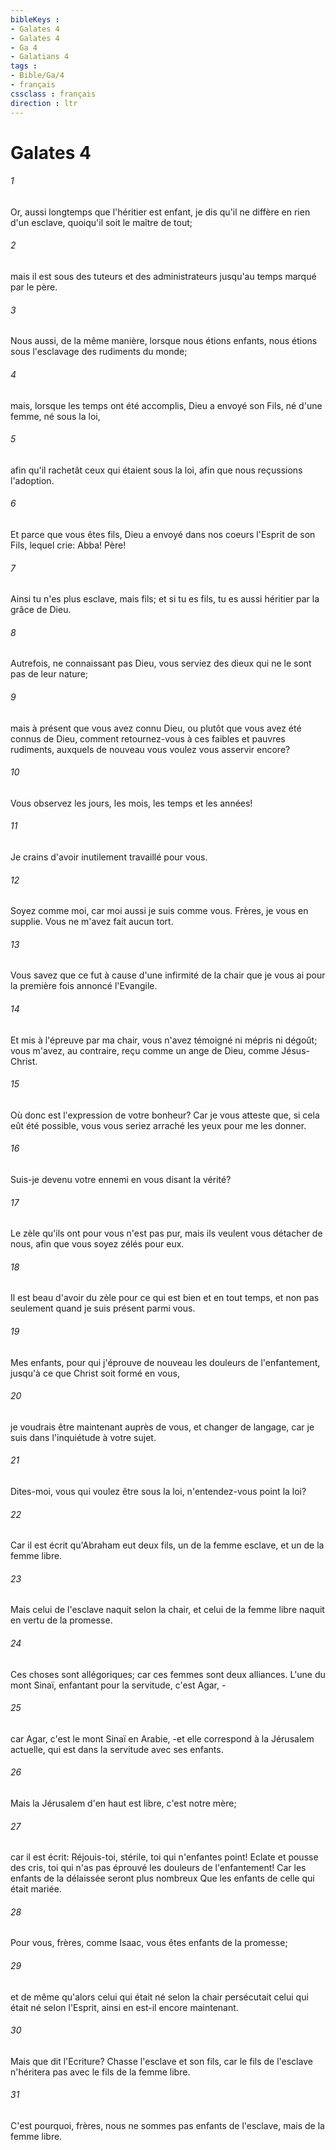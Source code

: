 ```yaml
---
bibleKeys : 
- Galates 4
- Galates 4
- Ga 4
- Galatians 4
tags : 
- Bible/Ga/4
- français
cssclass : français
direction : ltr
---
```


# Galates 4

###### 1
Or, aussi longtemps que l'héritier est enfant, je dis qu'il ne diffère en rien d'un esclave, quoiqu'il soit le maître de tout;
###### 2
mais il est sous des tuteurs et des administrateurs jusqu'au temps marqué par le père.
###### 3
Nous aussi, de la même manière, lorsque nous étions enfants, nous étions sous l'esclavage des rudiments du monde;
###### 4
mais, lorsque les temps ont été accomplis, Dieu a envoyé son Fils, né d'une femme, né sous la loi,
###### 5
afin qu'il rachetât ceux qui étaient sous la loi, afin que nous reçussions l'adoption.
###### 6
Et parce que vous êtes fils, Dieu a envoyé dans nos coeurs l'Esprit de son Fils, lequel crie: Abba! Père!
###### 7
Ainsi tu n'es plus esclave, mais fils; et si tu es fils, tu es aussi héritier par la grâce de Dieu.
###### 8
Autrefois, ne connaissant pas Dieu, vous serviez des dieux qui ne le sont pas de leur nature;
###### 9
mais à présent que vous avez connu Dieu, ou plutôt que vous avez été connus de Dieu, comment retournez-vous à ces faibles et pauvres rudiments, auxquels de nouveau vous voulez vous asservir encore?
###### 10
Vous observez les jours, les mois, les temps et les années!
###### 11
Je crains d'avoir inutilement travaillé pour vous.
###### 12
Soyez comme moi, car moi aussi je suis comme vous. Frères, je vous en supplie. Vous ne m'avez fait aucun tort.
###### 13
Vous savez que ce fut à cause d'une infirmité de la chair que je vous ai pour la première fois annoncé l'Evangile.
###### 14
Et mis à l'épreuve par ma chair, vous n'avez témoigné ni mépris ni dégoût; vous m'avez, au contraire, reçu comme un ange de Dieu, comme Jésus-Christ.
###### 15
Où donc est l'expression de votre bonheur? Car je vous atteste que, si cela eût été possible, vous vous seriez arraché les yeux pour me les donner.
###### 16
Suis-je devenu votre ennemi en vous disant la vérité?
###### 17
Le zèle qu'ils ont pour vous n'est pas pur, mais ils veulent vous détacher de nous, afin que vous soyez zélés pour eux.
###### 18
Il est beau d'avoir du zèle pour ce qui est bien et en tout temps, et non pas seulement quand je suis présent parmi vous.
###### 19
Mes enfants, pour qui j'éprouve de nouveau les douleurs de l'enfantement, jusqu'à ce que Christ soit formé en vous,
###### 20
je voudrais être maintenant auprès de vous, et changer de langage, car je suis dans l'inquiétude à votre sujet.
###### 21
Dites-moi, vous qui voulez être sous la loi, n'entendez-vous point la loi?
###### 22
Car il est écrit qu'Abraham eut deux fils, un de la femme esclave, et un de la femme libre.
###### 23
Mais celui de l'esclave naquit selon la chair, et celui de la femme libre naquit en vertu de la promesse.
###### 24
Ces choses sont allégoriques; car ces femmes sont deux alliances. L'une du mont Sinaï, enfantant pour la servitude, c'est Agar, -
###### 25
car Agar, c'est le mont Sinaï en Arabie, -et elle correspond à la Jérusalem actuelle, qui est dans la servitude avec ses enfants.
###### 26
Mais la Jérusalem d'en haut est libre, c'est notre mère;
###### 27
car il est écrit: Réjouis-toi, stérile, toi qui n'enfantes point! Eclate et pousse des cris, toi qui n'as pas éprouvé les douleurs de l'enfantement! Car les enfants de la délaissée seront plus nombreux Que les enfants de celle qui était mariée.
###### 28
Pour vous, frères, comme Isaac, vous êtes enfants de la promesse;
###### 29
et de même qu'alors celui qui était né selon la chair persécutait celui qui était né selon l'Esprit, ainsi en est-il encore maintenant.
###### 30
Mais que dit l'Ecriture? Chasse l'esclave et son fils, car le fils de l'esclave n'héritera pas avec le fils de la femme libre.
###### 31
C'est pourquoi, frères, nous ne sommes pas enfants de l'esclave, mais de la femme libre.
